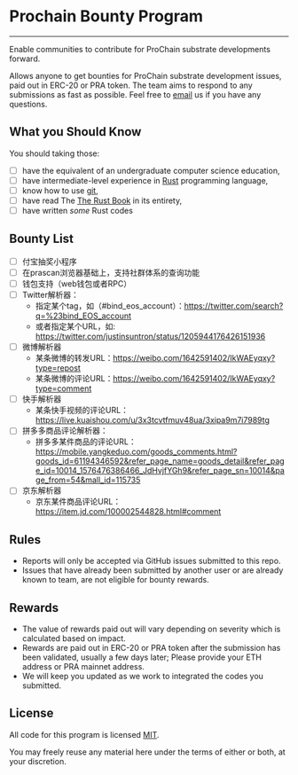 # Prochain Bounty Program
---

Enable communities to contribute for ProChain substrate developments forward.

Allows anyone to get bounties for ProChain substrate development issues, paid out in ERC-20 or PRA token. The team aims to respond to any submissions as fast as possible. Feel free to [email](mailto:i@chain.pro) us if you have any questions.

## What you Should Know

You should taking those:

- [ ] have the equivalent of an undergraduate computer science education,
- [ ] have intermediate-level experience in [Rust] programming language,
- [ ] know how to use [git],
- [ ] have read The [The Rust Book] in its entirety,
- [ ] have written _some_ Rust codes

## Bounty List

- [ ] 付宝抽奖小程序
- [ ] 在prascan浏览器基础上，支持社群体系的查询功能
- [ ] 钱包支持（web钱包或者RPC）
- [ ] Twitter解析器：
  - 指定某个tag，如（#bind_eos_account）：https://twitter.com/search?q=%23bind_EOS_account 
  - 或者指定某个URL，如: https://twitter.com/justinsuntron/status/1205944176426151936
- [ ] 微博解析器
  - 某条微博的转发URL：https://weibo.com/1642591402/IkWAEyqxy?type=repost
  - 某条微博的评论URL：https://weibo.com/1642591402/IkWAEyqxy?type=comment
- [ ] 快手解析器
  - 某条快手视频的评论URL：https://live.kuaishou.com/u/3x3tcvtfmuv48ua/3xipa9m7i7989tg
- [ ] 拼多多商品评论解析器：
  - 拼多多某件商品的评论URL：https://mobile.yangkeduo.com/goods_comments.html?goods_id=61194346592&refer_page_name=goods_detail&refer_page_id=10014_1576476386466_JdHvjfYGh9&refer_page_sn=10014&page_from=54&mall_id=115735
- [ ] 京东解析器
   - 京东某件商品评论URL：https://item.jd.com/100002544828.html#comment

## Rules

- Reports will only be accepted via GitHub issues submitted to this repo.
- Issues that have already been submitted by another user or are already known to team, are not eligible for bounty rewards.

## Rewards

- The value of rewards paid out will vary depending on severity which is calculated based on impact.
- Rewards are paid out in ERC-20 or PRA token after the submission has been validated, usually a few days later; Please provide your ETH address or PRA mainnet address.
- We will keep you updated as we work to integrated the codes you submitted.

## License

All code for this program is licensed [MIT]. 

You may freely reuse any material here under the terms of either or both, at your
discretion.

<!-- links -->
[Rust]: https://www.rust-lang.org/
[The Rust Book]: https://doc.rust-lang.org/book/
[git]: https://git-scm.com/
[MIT]: https://opensource.org/licenses/MIT

